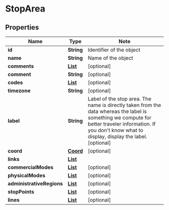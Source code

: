 # StopArea

## Properties

Name | Type | Note
---- | ---- | ----
**id** | **String** | Identifier of the object 
**name** | **String** | Name of the object 
**comments** | [**List<Comment>**](Comment.md) | [optional] 
**comment** | **String** | [optional] 
**codes** | [**List<Code>**](Code.md) | [optional] 
**timezone** | **String** | [optional] 
**label** | **String** |  Label of the stop area. The name is directly taken from the data whereas the label is  something we compute for better traveler information. If you don't know what to display, display the label.  [optional] 
**coord** | [**Coord**](Coord.md) | [optional] 
**links** | [**List<LinkSchema>**](LinkSchema.md) | 
**commercialModes** | [**List<CommercialMode>**](CommercialMode.md) | [optional] 
**physicalModes** | [**List<PhysicalMode>**](PhysicalMode.md) | [optional] 
**administrativeRegions** | [**List<Admin>**](Admin.md) | [optional] 
**stopPoints** | [**List<StopPoint>**](StopPoint.md) | [optional] 
**lines** | [**List<Line>**](Line.md) | [optional] 

